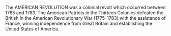 The AMERICAN REVOLUTION was a colonial revolt which occurred between 1765 and 1783. The American Patriots in the Thirteen Colonies defeated the British in the American Revolutionary War (1775–1783) with the assistance of France, winning independence from Great Britain and establishing the United States of America.
